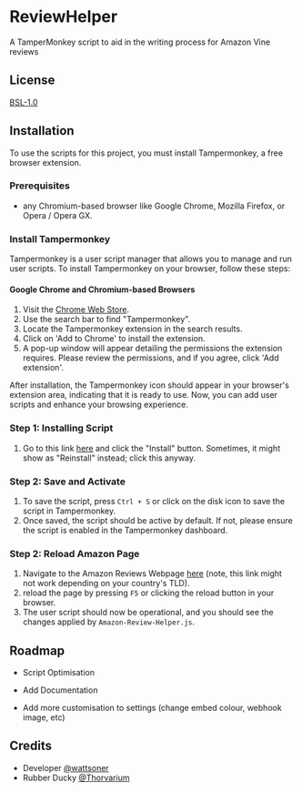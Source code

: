 # ReviewHelper

A TamperMonkey script to aid in the writing process for Amazon Vine reviews


## License

[BSL-1.0](https://choosealicense.com/licenses/bsl-1.0/)

## Installation

To use the scripts for this project, you must install Tampermonkey, a free browser extension.

### Prerequisites

- any Chromium-based browser like Google Chrome, Mozilla Firefox, or Opera / Opera GX.

### Install Tampermonkey

Tampermonkey is a user script manager that allows you to manage and run user scripts. To install Tampermonkey on your browser, follow these steps:

#### Google Chrome and Chromium-based Browsers

1. Visit the [Chrome Web Store](https://chromewebstore.google.com/?hl=en).
2. Use the search bar to find "Tampermonkey".
3. Locate the Tampermonkey extension in the search results.
4. Click on 'Add to Chrome' to install the extension.
5. A pop-up window will appear detailing the permissions the extension requires. Please review the permissions, and if you agree, click 'Add extension'.

After installation, the Tampermonkey icon should appear in your browser's extension area, indicating that it is ready to use. Now, you can add user scripts and enhance your browsing experience.

### Step 1: Installing Script 

1. Go to this link [here](https://raw.githubusercontent.com/wattsoner/Vine-Review-Helper/master/Amazon-Review-Helper.user.js) and click the "Install" button. Sometimes, it might show as "Reinstall" instead; click this anyway.
   
### Step 2: Save and Activate

1. To save the script, press `Ctrl + S` or click on the disk icon to save the script in Tampermonkey.
2. Once saved, the script should be active by default. If not, please ensure the script is enabled in the Tampermonkey dashboard.

### Step 2: Reload Amazon Page

1. Navigate to the Amazon Reviews Webpage [here](https://www.amazon.co.uk/review/create-review) (note, this link might not work depending on your country's TLD).
2. reload the page by pressing `F5` or clicking the reload button in your browser.
3. The user script should now be operational, and you should see the changes applied by `Amazon-Review-Helper.js`.


## Roadmap

- Script Optimisation

- Add Documentation

- Add more customisation to settings (change embed colour, webhook image, etc)

## Credits

- Developer [@wattsoner](https://www.github.com/wattsoner)
- Rubber Ducky [@Thorvarium](https://github.com/Thorvarium)



